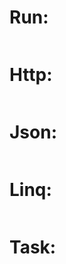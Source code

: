 # Run:

```cs --source-file ./AppConsole/Program.cs --project ./AppConsole/AppConsole.csproj --region Run
```

# Http:

```cs --source-file ./AppConsole/Program.cs --project ./AppConsole/AppConsole.csproj --region Http
```

# Json:

```cs --source-file ./AppConsole/Program.cs --project ./AppConsole/AppConsole.csproj --region Json
```

# Linq:

```cs --source-file ./AppConsole/Program.cs --project ./AppConsole/AppConsole.csproj --region Linq
```

# Task:

```cs --source-file ./AppConsole/Program.cs --project ./AppConsole/AppConsole.csproj --region Task

